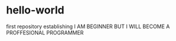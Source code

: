 # hello-world
first repository establishing
I AM BEGINNER BUT I WILL BECOME A PROFFESIONAL PROGRAMMER
